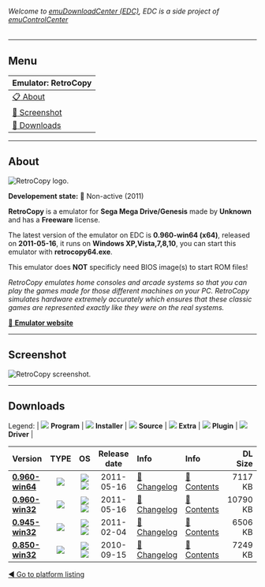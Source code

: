 ###### Welcome to [emuDownloadCenter (EDC)](https://github.com/PhoenixInteractiveNL/emuDownloadCenter/wiki/), EDC is a side project of [emuControlCenter](https://github.com/PhoenixInteractiveNL/emuControlCenter/wiki/)
***
## Menu
| **Emulator: RetroCopy** |
|:---------|
| [:clipboard: About](#about) |
| [:sunrise: Screenshot](#screen) |
| [:floppy_disk: Downloads](#downloads) |
***
## About
![](https://github.com/PhoenixInteractiveNL/emuDownloadCenter/wiki/images_emulator/retrocopy_logo_200.jpg "RetroCopy logo.")

**Developement state:** :red_circle: Non-active (2011)

**RetroCopy** is a emulator for **Sega Mega Drive/Genesis** made by **Unknown** and has a **Freeware** license.

The latest version of the emulator on EDC is **0.960-win64 (x64)**, released on **2011-05-16**, it runs on **Windows XP,Vista,7,8,10**, you can start this emulator with **retrocopy64.exe**.

This emulator does **NOT** specificly need BIOS image(s) to start ROM files!

_RetroCopy emulates home consoles and arcade systems so that you can play the games made for those different machines on your PC. RetroCopy simulates hardware extremely accurately which ensures that these classic games are represented exactly like they were on the real systems._

[:link: **Emulator website**](http://www.retrocopy.com/)
***
## Screenshot
![](https://raw.githubusercontent.com/PhoenixInteractiveNL/emuDownloadCenter/master/hooks/retrocopy/emulator_screen_01.jpg "RetroCopy screenshot.")
***
## Downloads
Legend:
| ![](https://raw.githubusercontent.com/wiki/PhoenixInteractiveNL/emuDownloadCenter/images_misc/icon_program_24.png) **Program** | 
![](https://raw.githubusercontent.com/wiki/PhoenixInteractiveNL/emuDownloadCenter/images_misc/icon_installer_24.png) **Installer** | 
![](https://raw.githubusercontent.com/wiki/PhoenixInteractiveNL/emuDownloadCenter/images_misc/icon_source_code_24.png) **Source** | 
![](https://raw.githubusercontent.com/wiki/PhoenixInteractiveNL/emuDownloadCenter/images_misc/icon_extra_24.png) **Extra** | 
![](https://raw.githubusercontent.com/wiki/PhoenixInteractiveNL/emuDownloadCenter/images_misc/icon_plugin_24.png) **Plugin** | 
![](https://raw.githubusercontent.com/wiki/PhoenixInteractiveNL/emuDownloadCenter/images_misc/icon_driver_24.png) **Driver** | 


| Version  | TYPE | OS | Release date  | Info       | Info       | DL Size    |
|:---------|:----:|:--:|:-------------:|:-----------|:-----------|-----------:|
| [**0.960-win64**](https://github.com/PhoenixInteractiveNL/edc-repo0001/raw/master/retrocopy/0.960-win64.7z) | ![](https://raw.githubusercontent.com/wiki/PhoenixInteractiveNL/emuDownloadCenter/images_misc/icon_program_24.png) | ![](https://raw.githubusercontent.com/wiki/PhoenixInteractiveNL/emuDownloadCenter/images_misc/logo_windows_24.png)![](https://raw.githubusercontent.com/wiki/PhoenixInteractiveNL/emuDownloadCenter/images_misc/icon_64-bit_24.png) | 2011-05-16 | [:page_facing_up: Changelog](https://github.com/PhoenixInteractiveNL/edc-repo0001/blob/master/retrocopy/0.960-win64_changelog.txt) | [:mag_right: Contents](https://github.com/PhoenixInteractiveNL/edc-repo0001/blob/master/retrocopy/0.960-win64_contents.txt) | 7117 KB |
| [**0.960-win32**](https://github.com/PhoenixInteractiveNL/edc-repo0001/raw/master/retrocopy/0.960-win32.7z) | ![](https://raw.githubusercontent.com/wiki/PhoenixInteractiveNL/emuDownloadCenter/images_misc/icon_program_24.png) | ![](https://raw.githubusercontent.com/wiki/PhoenixInteractiveNL/emuDownloadCenter/images_misc/logo_windows_24.png)![](https://raw.githubusercontent.com/wiki/PhoenixInteractiveNL/emuDownloadCenter/images_misc/icon_32-bit_24.png) | 2011-05-16 | [:page_facing_up: Changelog](https://github.com/PhoenixInteractiveNL/edc-repo0001/blob/master/retrocopy/0.960-win32_changelog.txt) | [:mag_right: Contents](https://github.com/PhoenixInteractiveNL/edc-repo0001/blob/master/retrocopy/0.960-win32_contents.txt) | 10790 KB |
| [**0.945-win32**](https://github.com/PhoenixInteractiveNL/edc-repo0001/raw/master/retrocopy/0.945-win32.7z) | ![](https://raw.githubusercontent.com/wiki/PhoenixInteractiveNL/emuDownloadCenter/images_misc/icon_program_24.png) | ![](https://raw.githubusercontent.com/wiki/PhoenixInteractiveNL/emuDownloadCenter/images_misc/logo_windows_24.png)![](https://raw.githubusercontent.com/wiki/PhoenixInteractiveNL/emuDownloadCenter/images_misc/icon_32-bit_24.png) | 2011-02-04 | [:page_facing_up: Changelog](https://github.com/PhoenixInteractiveNL/edc-repo0001/blob/master/retrocopy/0.945-win32_changelog.txt) | [:mag_right: Contents](https://github.com/PhoenixInteractiveNL/edc-repo0001/blob/master/retrocopy/0.945-win32_contents.txt) | 6506 KB |
| [**0.850-win32**](https://github.com/PhoenixInteractiveNL/edc-repo0001/raw/master/retrocopy/0.850-win32.7z) | ![](https://raw.githubusercontent.com/wiki/PhoenixInteractiveNL/emuDownloadCenter/images_misc/icon_program_24.png) | ![](https://raw.githubusercontent.com/wiki/PhoenixInteractiveNL/emuDownloadCenter/images_misc/logo_windows_24.png)![](https://raw.githubusercontent.com/wiki/PhoenixInteractiveNL/emuDownloadCenter/images_misc/icon_32-bit_24.png) | 2010-09-15 | [:page_facing_up: Changelog](https://github.com/PhoenixInteractiveNL/edc-repo0001/blob/master/retrocopy/0.850-win32_changelog.txt) | [:mag_right: Contents](https://github.com/PhoenixInteractiveNL/edc-repo0001/blob/master/retrocopy/0.850-win32_contents.txt) | 7249 KB |

[:arrow_backward: Go to platform listing](https://github.com/PhoenixInteractiveNL/emuDownloadCenter/wiki/EDC-Platform-List)
